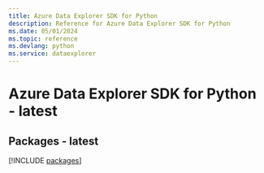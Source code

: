 ```yaml
---
title: Azure Data Explorer SDK for Python
description: Reference for Azure Data Explorer SDK for Python
ms.date: 05/01/2024
ms.topic: reference
ms.devlang: python
ms.service: dataexplorer
---
```

# Azure Data Explorer SDK for Python - latest
## Packages - latest
[!INCLUDE [packages](data-explorer-index.md)]